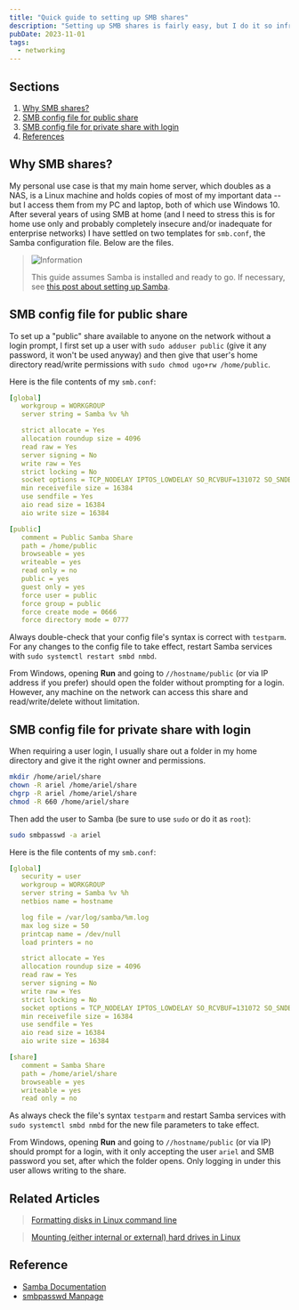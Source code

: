 ```yaml
---
title: "Quick guide to setting up SMB shares"
description: "Setting up SMB shares is fairly easy, but I do it so infrequently I often forget the steps and need to look them up anyway. So I made myself two sets of smb config files for quickly setting up shares, either public or with a login required."
pubDate: 2023-11-01
tags:
  - networking
---
```


## Sections

1. [Why SMB shares?](#why)
2. [SMB config file for public share](#public)
3. [SMB config file for private share with login](#private)
4. [References](#ref)

<div id='why' />

## Why SMB shares?

My personal use case is that my main home server, which doubles as a NAS, is a Linux machine and holds copies of most of my important data -- but I access them from my PC and laptop, both of which use Windows 10. After several years of using SMB at home (and I need to stress this is for home use only and probably completely insecure and/or inadequate for enterprise networks) I have settled on two templates for `smb.conf`, the Samba configuration file. Below are the files.

> <img src="/assets/info.svg" class="info" loading="lazy" decoding="async" alt="Information">
>
> This guide assumes Samba is installed and ready to go. If necessary, see <a href="setup-a-samba-share-on-linux-via-command-line" target="_blank">this post about setting up Samba</a>.

<div id='public' />

## SMB config file for public share

To set up a "public" share available to anyone on the network without a login prompt, I first set up a user with `sudo adduser public` (give it any password, it won't be used anyway) and then give that user's home directory read/write permissions with `sudo chmod ugo+rw /home/public`.

Here is the file contents of my `smb.conf`:

```yaml
[global]
   workgroup = WORKGROUP
   server string = Samba %v %h

   strict allocate = Yes
   allocation roundup size = 4096
   read raw = Yes
   server signing = No
   write raw = Yes
   strict locking = No
   socket options = TCP_NODELAY IPTOS_LOWDELAY SO_RCVBUF=131072 SO_SNDBUF=131072
   min receivefile size = 16384
   use sendfile = Yes
   aio read size = 16384
   aio write size = 16384

[public]
   comment = Public Samba Share
   path = /home/public
   browseable = yes
   writeable = yes
   read only = no
   public = yes
   guest only = yes
   force user = public
   force group = public
   force create mode = 0666
   force directory mode = 0777
```

Always double-check that your config file's syntax is correct with `testparm`. For any changes to the config file to take effect, restart Samba services with `sudo systemctl restart smbd nmbd`.

From Windows, opening **Run** and going to `//hostname/public` (or via IP address if you prefer) should open the folder without prompting for a login. However, any machine on the network can access this share and read/write/delete without limitation.

<div id='private' />

## SMB config file for private share with login

When requiring a user login, I usually share out a folder in my home directory and give it the right owner and permissions.

```bash
mkdir /home/ariel/share
chown -R ariel /home/ariel/share
chgrp -R ariel /home/ariel/share
chmod -R 660 /home/ariel/share
```

Then add the user to Samba (be sure to use `sudo` or do it as `root`):

```bash
sudo smbpasswd -a ariel
```

Here is the file contents of my `smb.conf`:

```yaml
[global]
   security = user
   workgroup = WORKGROUP
   server string = Samba %v %h
   netbios name = hostname

   log file = /var/log/samba/%m.log
   max log size = 50
   printcap name = /dev/null
   load printers = no

   strict allocate = Yes
   allocation roundup size = 4096
   read raw = Yes
   server signing = No
   write raw = Yes
   strict locking = No
   socket options = TCP_NODELAY IPTOS_LOWDELAY SO_RCVBUF=131072 SO_SNDBUF=131072
   min receivefile size = 16384
   use sendfile = Yes
   aio read size = 16384
   aio write size = 16384

[share]
   comment = Samba Share
   path = /home/ariel/share
   browseable = yes
   writeable = yes
   read only = no
```

As always check the file's syntax `testparm` and restart Samba services with `sudo systemctl smbd nmbd` for the new file parameters to take effect.

From Windows, opening **Run** and going to `//hostname/public` (or via IP) should prompt for a login, with it only accepting the user `ariel` and SMB password you set, after which the folder opens. Only logging in under this user allows writing to the share.

## Related Articles

> [Formatting disks in Linux command line](/blog/formatting-on-linux/)

> [Mounting (either internal or external) hard drives in Linux](/blog/mounting-hard-drives-in-linux/)

<div id='ref' />

## Reference

- <a href="https://www.samba.org/samba/docs" target="_blank" rel="noopener noreferrer">Samba Documentation</a>
- <a href="https://www.samba.org/samba/docs/current/man-html/smbpasswd.8.html" target="_blank" rel="noopener noreferrer">smbpasswd Manpage</a>
